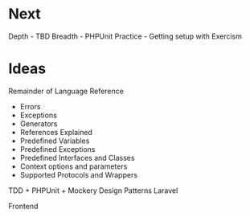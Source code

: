 # Next

Depth - TBD
Breadth - PHPUnit
Practice - Getting setup with Exercism

# Ideas

Remainder of Language Reference
- Errors
- Exceptions
- Generators
- References Explained
- Predefined Variables
- Predefined Exceptions
- Predefined Interfaces and Classes
- Context options and parameters
- Supported Protocols and Wrappers

TDD + PHPUnit + Mockery
Design Patterns
Laravel

Frontend
